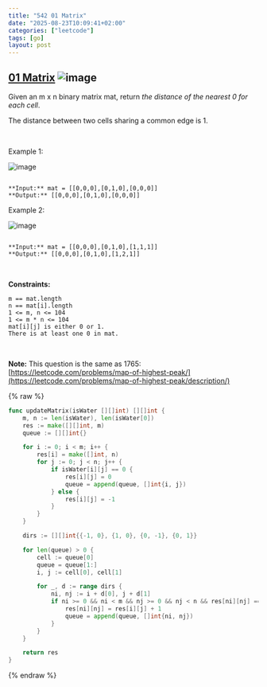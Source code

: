 ```yaml
---
title: "542 01 Matrix"
date: "2025-08-23T10:09:41+02:00"
categories: ["leetcode"]
tags: [go]
layout: post
---
```


## [01 Matrix](https://leetcode.com/problems/01-matrix) ![image](https://img.shields.io/badge/Difficulty-Medium-orange)

Given an m x n binary matrix mat, return *the distance of the nearest *0* for each cell*.

The distance between two cells sharing a common edge is 1.

 

Example 1:

![image](https://assets.leetcode.com/uploads/2021/04/24/01-1-grid.jpg)
```

**Input:** mat = [[0,0,0],[0,1,0],[0,0,0]]
**Output:** [[0,0,0],[0,1,0],[0,0,0]]

```

Example 2:

![image](https://assets.leetcode.com/uploads/2021/04/24/01-2-grid.jpg)
```

**Input:** mat = [[0,0,0],[0,1,0],[1,1,1]]
**Output:** [[0,0,0],[0,1,0],[1,2,1]]

```

 

**Constraints:**

	m == mat.length
	n == mat[i].length
	1 <= m, n <= 104
	1 <= m * n <= 104
	mat[i][j] is either 0 or 1.
	There is at least one 0 in mat.

 

**Note:** This question is the same as 1765: [https://leetcode.com/problems/map-of-highest-peak/](https://leetcode.com/problems/map-of-highest-peak/description/)

{% raw %}
```go
func updateMatrix(isWater [][]int) [][]int {
    m, n := len(isWater), len(isWater[0])
    res := make([][]int, m)
    queue := [][]int{}

    for i := 0; i < m; i++ {
        res[i] = make([]int, n)
        for j := 0; j < n; j++ {
            if isWater[i][j] == 0 {
                res[i][j] = 0
                queue = append(queue, []int{i, j})
            } else {
                res[i][j] = -1
            }
        }
    }

    dirs := [][]int{{-1, 0}, {1, 0}, {0, -1}, {0, 1}}

    for len(queue) > 0 {
        cell := queue[0]
        queue = queue[1:]
        i, j := cell[0], cell[1]

        for _, d := range dirs {
            ni, nj := i + d[0], j + d[1]
            if ni >= 0 && ni < m && nj >= 0 && nj < n && res[ni][nj] == -1 {
                res[ni][nj] = res[i][j] + 1
                queue = append(queue, []int{ni, nj})
            }
        }
    }

    return res
}
```
{% endraw %}
